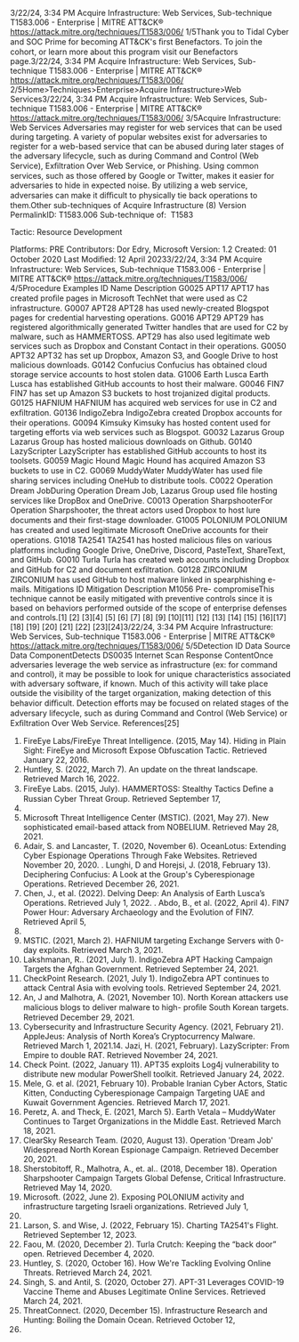 3/22/24, 3:34 PM Acquire Infrastructure: Web Services, Sub-technique T1583.006 - Enterprise | MITRE ATT&CK®
https://attack.mitre.org/techniques/T1583/006/ 1/5Thank you to Tidal Cyber and SOC Prime for becoming ATT&CK's ﬁrst Benefactors. To join the cohort, or learn more about this program visit our
Benefactors page.3/22/24, 3:34 PM Acquire Infrastructure: Web Services, Sub-technique T1583.006 - Enterprise | MITRE ATT&CK®
https://attack.mitre.org/techniques/T1583/006/ 2/5Home>Techniques>Enterprise>Acquire Infrastructure>Web Services3/22/24, 3:34 PM Acquire Infrastructure: Web Services, Sub-technique T1583.006 - Enterprise | MITRE ATT&CK®
https://attack.mitre.org/techniques/T1583/006/ 3/5Acquire Infrastructure: Web Services
Adversaries may register for web services that can be used during targeting. A variety of popular websites exist for adversaries to register for
a web-based service that can be abused during later stages of the adversary lifecycle, such as during Command and Control (Web Service),
Exﬁltration Over Web Service, or Phishing. Using common services, such as those offered by Google or Twitter, makes it easier for
adversaries to hide in expected noise. By utilizing a web service, adversaries can make it diﬃcult to physically tie back operations to them.Other sub-techniques of Acquire Infrastructure (8)
Version PermalinkID: T1583.006
Sub-technique of:  T1583

Tactic: Resource Development

Platforms: PRE
Contributors: Dor Edry, Microsoft
Version: 1.2
Created: 01 October 2020
Last Modiﬁed: 12 April 20233/22/24, 3:34 PM Acquire Infrastructure: Web Services, Sub-technique T1583.006 - Enterprise | MITRE ATT&CK®
https://attack.mitre.org/techniques/T1583/006/ 4/5Procedure Examples
ID Name Description
G0025 APT17 APT17 has created proﬁle pages in Microsoft TechNet that were used as C2 infrastructure.
G0007 APT28 APT28 has used newly-created Blogspot pages for credential harvesting operations.
G0016 APT29 APT29 has registered algorithmically generated Twitter handles that are used for C2 by malware, such as
HAMMERTOSS. APT29 has also used legitimate web services such as Dropbox and Constant Contact in
their operations.
G0050 APT32 APT32 has set up Dropbox, Amazon S3, and Google Drive to host malicious downloads.
G0142 Confucius Confucius has obtained cloud storage service accounts to host stolen data.
G1006 Earth Lusca Earth Lusca has established GitHub accounts to host their malware.
G0046 FIN7 FIN7 has set up Amazon S3 buckets to host trojanized digital products.
G0125 HAFNIUM HAFNIUM has acquired web services for use in C2 and exﬁltration.
G0136 IndigoZebra IndigoZebra created Dropbox accounts for their operations.
G0094 Kimsuky Kimsuky has hosted content used for targeting efforts via web services such as Blogspot.
G0032 Lazarus Group Lazarus Group has hosted malicious downloads on Github.
G0140 LazyScripter LazyScripter has established GitHub accounts to host its toolsets.
G0059 Magic Hound Magic Hound has acquired Amazon S3 buckets to use in C2.
G0069 MuddyWater MuddyWater has used ﬁle sharing services including OneHub to distribute tools.
C0022 Operation Dream
JobDuring Operation Dream Job, Lazarus Group used ﬁle hosting services like DropBox and OneDrive.
C0013 Operation
SharpshooterFor Operation Sharpshooter, the threat actors used Dropbox to host lure documents and their ﬁrst-stage
downloader.
G1005 POLONIUM POLONIUM has created and used legitimate Microsoft OneDrive accounts for their operations.
G1018 TA2541 TA2541 has hosted malicious ﬁles on various platforms including Google Drive, OneDrive, Discord,
PasteText, ShareText, and GitHub.
G0010 Turla Turla has created web accounts including Dropbox and GitHub for C2 and document exﬁltration.
G0128 ZIRCONIUM ZIRCONIUM has used GitHub to host malware linked in spearphishing e-mails.
Mitigations
ID Mitigation Description
M1056 Pre-
compromiseThis technique cannot be easily mitigated with preventive controls since it is based on behaviors performed
outside of the scope of enterprise defenses and controls.[1]
[2]
[3][4]
[5]
[6]
[7]
[8]
[9]
[10][11]
[12]
[13]
[14]
[15]
[16][17]
[18]
[19]
[20]
[21]
[22]
[23][24]3/22/24, 3:34 PM Acquire Infrastructure: Web Services, Sub-technique T1583.006 - Enterprise | MITRE ATT&CK®
https://attack.mitre.org/techniques/T1583/006/ 5/5Detection
ID Data Source Data ComponentDetects
DS0035 Internet Scan Response
ContentOnce adversaries leverage the web service as infrastructure (ex: for command and control),
it may be possible to look for unique characteristics associated with adversary software, if
known. Much of this activity will take place outside the visibility of the target
organization, making detection of this behavior diﬃcult. Detection efforts may be focused
on related stages of the adversary lifecycle, such as during Command and Control (Web
Service) or Exﬁltration Over Web Service.
References[25]
1. FireEye Labs/FireEye Threat Intelligence. (2015, May 14).
Hiding in Plain Sight: FireEye and Microsoft Expose
Obfuscation Tactic. Retrieved January 22, 2016.
2. Huntley, S. (2022, March 7). An update on the threat
landscape. Retrieved March 16, 2022.
3. FireEye Labs. (2015, July). HAMMERTOSS: Stealthy Tactics
Deﬁne a Russian Cyber Threat Group. Retrieved September 17,
2015.
4. Microsoft Threat Intelligence Center (MSTIC). (2021, May 27).
New sophisticated email-based attack from NOBELIUM.
Retrieved May 28, 2021.
5. Adair, S. and Lancaster, T. (2020, November 6). OceanLotus:
Extending Cyber Espionage Operations Through Fake
Websites. Retrieved November 20, 2020.
. Lunghi, D and Horejsi, J. (2018, February 13). Deciphering
Confucius: A Look at the Group's Cyberespionage Operations.
Retrieved December 26, 2021.
7. Chen, J., et al. (2022). Delving Deep: An Analysis of Earth
Lusca’s Operations. Retrieved July 1, 2022.
. Abdo, B., et al. (2022, April 4). FIN7 Power Hour: Adversary
Archaeology and the Evolution of FIN7. Retrieved April 5,
2022.
9. MSTIC. (2021, March 2). HAFNIUM targeting Exchange
Servers with 0-day exploits. Retrieved March 3, 2021.
10. Lakshmanan, R.. (2021, July 1). IndigoZebra APT Hacking
Campaign Targets the Afghan Government. Retrieved
September 24, 2021.
11. CheckPoint Research. (2021, July 1). IndigoZebra APT
continues to attack Central Asia with evolving tools. Retrieved
September 24, 2021.
12. An, J and Malhotra, A. (2021, November 10). North Korean
attackers use malicious blogs to deliver malware to high-
proﬁle South Korean targets. Retrieved December 29, 2021.
13. Cybersecurity and Infrastructure Security Agency. (2021,
February 21). AppleJeus: Analysis of North Korea’s
Cryptocurrency Malware. Retrieved March 1, 2021.14. Jazi, H. (2021, February). LazyScripter: From Empire to double
RAT. Retrieved November 24, 2021.
15. Check Point. (2022, January 11). APT35 exploits Log4j
vulnerability to distribute new modular PowerShell toolkit.
Retrieved January 24, 2022.
1. Mele, G. et al. (2021, February 10). Probable Iranian Cyber
Actors, Static Kitten, Conducting Cyberespionage Campaign
Targeting UAE and Kuwait Government Agencies. Retrieved
March 17, 2021.
17. Peretz, A. and Theck, E. (2021, March 5). Earth Vetala –
MuddyWater Continues to Target Organizations in the Middle
East. Retrieved March 18, 2021.
1. ClearSky Research Team. (2020, August 13). Operation
'Dream Job' Widespread North Korean Espionage Campaign.
Retrieved December 20, 2021.
19. Sherstobitoff, R., Malhotra, A., et. al.. (2018, December 18).
Operation Sharpshooter Campaign Targets Global Defense,
Critical Infrastructure. Retrieved May 14, 2020.
20. Microsoft. (2022, June 2). Exposing POLONIUM activity and
infrastructure targeting Israeli organizations. Retrieved July 1,
2022.
21. Larson, S. and Wise, J. (2022, February 15). Charting TA2541's
Flight. Retrieved September 12, 2023.
22. Faou, M. (2020, December 2). Turla Crutch: Keeping the “back
door” open. Retrieved December 4, 2020.
23. Huntley, S. (2020, October 16). How We're Tackling Evolving
Online Threats. Retrieved March 24, 2021.
24. Singh, S. and Antil, S. (2020, October 27). APT-31 Leverages
COVID-19 Vaccine Theme and Abuses Legitimate Online
Services. Retrieved March 24, 2021.
25. ThreatConnect. (2020, December 15). Infrastructure Research
and Hunting: Boiling the Domain Ocean. Retrieved October 12,
2021.